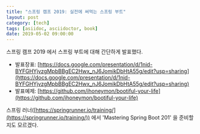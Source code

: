 ```yaml
---
title: "스프링 캠프 2019: 실전에 써먹는 스프링 부트"
layout: post
category: [tech]
tags: [asiidoc, asciidoctor, book]
date: 2019-05-02 09:00:00
---
```


스프링 캠프 2019 에서 스프링 부트에 대해 간단하게 발표했다.

* 발표장표: [https://docs.google.com/presentation/d/1nid-BYFGHYjvzgMpbBBgEC2Hwx_nJ6JomikDbHtA55g/edit?usp=sharing](https://docs.google.com/presentation/d/1nid-BYFGHYjvzgMpbBBgEC2Hwx_nJ6JomikDbHtA55g/edit?usp=sharing)
* 발표예제: [https://github.com/ihoneymon/bootiful-your-life](https://github.com/ihoneymon/bootiful-your-life)

스프링 러너([https://springrunner.io/training/](https://springrunner.io/training/)) 에서 'Mastering Spring Boot 201' 을 준비할지도 모르겠다.
